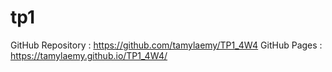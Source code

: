 # tp1
GitHub Repository : https://github.com/tamylaemy/TP1_4W4
GitHub Pages : https://tamylaemy.github.io/TP1_4W4/
